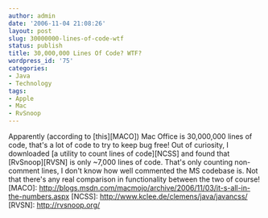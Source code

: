 ```yaml
---
author: admin
date: '2006-11-04 21:08:26'
layout: post
slug: 30000000-lines-of-code-wtf
status: publish
title: 30,000,000 Lines Of Code? WTF?
wordpress_id: '75'
categories:
- Java
- Technology
tags:
- Apple
- Mac
- RvSnoop
---
```


Apparently (according to [this][MACO]) Mac Office is 30,000,000 lines of
code, that's a lot of code to try to keep bug free! Out of curiosity, I
downloaded [a utility to count lines of code][NCSS] and found that
[RvSnoop][RVSN] is only \~7,000 lines of code. That's only counting
non-comment lines, I don't know how well commented the MS codebase is.
Not that there's any real comparison in functionality between the two of
course! [MACO]:
http://blogs.msdn.com/macmojo/archive/2006/11/03/it-s-all-in-the-numbers.aspx
[NCSS]: http://www.kclee.de/clemens/java/javancss/ [RVSN]:
http://rvsnoop.org/
